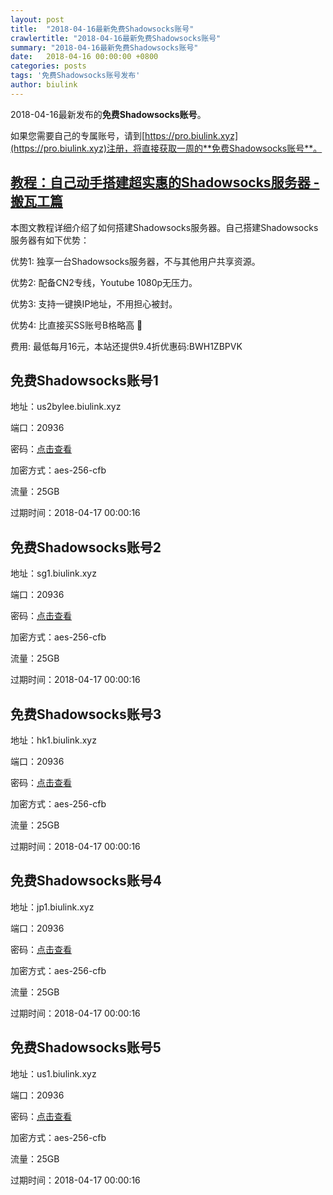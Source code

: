 ```yaml
---
layout: post
title:  "2018-04-16最新免费Shadowsocks账号"
crawlertitle: "2018-04-16最新免费Shadowsocks账号"
summary: "2018-04-16最新免费Shadowsocks账号"
date:   2018-04-16 00:00:00 +0800
categories: posts
tags: '免费Shadowsocks账号发布'
author: biulink
---
```


2018-04-16最新发布的**免费Shadowsocks账号**。

如果您需要自己的专属账号，请到[https://pro.biulink.xyz](https://pro.biulink.xyz)注册，将直接获取一周的**免费Shadowsocks账号**。

## [教程：自己动手搭建超实惠的Shadowsocks服务器 - 搬瓦工篇](https://github.com/Biulink/ShadowsocksTutorials/blob/master/%E6%95%99%E6%82%A8%E8%87%AA%E5%B7%B1%E5%8A%A8%E6%89%8B%E6%90%AD%E5%BB%BA%E8%B6%85%E5%AE%9E%E6%83%A0%E7%9A%84Shadowsocks%E6%9C%8D%E5%8A%A1%E5%99%A8%20-%20%E6%90%AC%E7%93%A6%E5%B7%A5%E7%AF%87.md)
  
  本图文教程详细介绍了如何搭建Shadowsocks服务器。自己搭建Shadowsocks服务器有如下优势：

  优势1: 独享一台Shadowsocks服务器，不与其他用户共享资源。

  优势2: 配备CN2专线，Youtube 1080p无压力。

  优势3: 支持一键换IP地址，不用担心被封。

  优势4: 比直接买SS账号B格略高 🙂

  费用: 最低每月16元，本站还提供9.4折优惠码:BWH1ZBPVK  
## 免费Shadowsocks账号1

地址：us2bylee.biulink.xyz

端口：20936

密码：[点击查看](https://github.com/Biulink/ShadowsocksTutorials/blob/master/publish/2018-04-16%E6%9C%80%E6%96%B0%E5%85%8D%E8%B4%B9Shadowsocks%E8%B4%A6%E5%8F%B7.md)

加密方式：aes-256-cfb

流量：25GB

过期时间：2018-04-17 00:00:16

## 免费Shadowsocks账号2

地址：sg1.biulink.xyz

端口：20936

密码：[点击查看](https://github.com/Biulink/ShadowsocksTutorials/blob/master/publish/2018-04-16%E6%9C%80%E6%96%B0%E5%85%8D%E8%B4%B9Shadowsocks%E8%B4%A6%E5%8F%B7.md)

加密方式：aes-256-cfb

流量：25GB

过期时间：2018-04-17 00:00:16

## 免费Shadowsocks账号3

地址：hk1.biulink.xyz

端口：20936

密码：[点击查看](https://github.com/Biulink/ShadowsocksTutorials/blob/master/publish/2018-04-16%E6%9C%80%E6%96%B0%E5%85%8D%E8%B4%B9Shadowsocks%E8%B4%A6%E5%8F%B7.md)

加密方式：aes-256-cfb

流量：25GB

过期时间：2018-04-17 00:00:16

## 免费Shadowsocks账号4

地址：jp1.biulink.xyz

端口：20936

密码：[点击查看](https://github.com/Biulink/ShadowsocksTutorials/blob/master/publish/2018-04-16%E6%9C%80%E6%96%B0%E5%85%8D%E8%B4%B9Shadowsocks%E8%B4%A6%E5%8F%B7.md)

加密方式：aes-256-cfb

流量：25GB

过期时间：2018-04-17 00:00:16

## 免费Shadowsocks账号5

地址：us1.biulink.xyz

端口：20936

密码：[点击查看](https://github.com/Biulink/ShadowsocksTutorials/blob/master/publish/2018-04-16%E6%9C%80%E6%96%B0%E5%85%8D%E8%B4%B9Shadowsocks%E8%B4%A6%E5%8F%B7.md)

加密方式：aes-256-cfb

流量：25GB

过期时间：2018-04-17 00:00:16

